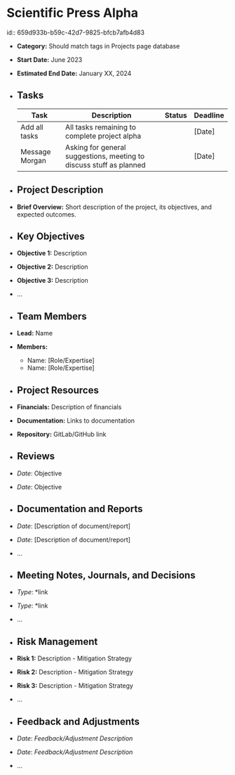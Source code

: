 # Scientific Press Alpha
id:: 659d933b-b59c-42d7-9825-bfcb7afb4d83
- **Category:** Should match tags in Projects page database
- **Start Date:** June 2023
- **Estimated End Date:** January XX, 2024
- ## Tasks
  
  | Task           | Description                                                         | Status | Deadline |
  | -------------- | ------------------------------------------------------------------- | ------ | -------- |
  | Add all tasks  | All tasks remaining to complete project alpha                       |        | \[Date]  |
  | Message Morgan | Asking for general suggestions, meeting to discuss stuff as planned |        | \[Date]  |
- ## Project Description
- **Brief Overview:** Short description of the project, its objectives, and expected outcomes.
- ## Key Objectives
- **Objective 1:** Description
- **Objective 2:** Description
- **Objective 3:** Description
- ...
- ## Team Members
- **Lead:** Name
- **Members:**
	- Name: [Role/Expertise]
	- Name: [Role/Expertise]
- ## Project Resources
- **Financials:** Description of financials
- **Documentation:** Links to documentation
- **Repository:** GitLab/GitHub link
- ## Reviews
- *Date*: Objective
- *Date*: Objective
- ## Documentation and Reports
- *Date*: [Description of document/report]
- *Date*: [Description of document/report]
- ...
- ## Meeting Notes, Journals, and Decisions
- *Type*: *link
- *Type*: *link
- ...
- ## Risk Management
- **Risk 1:** Description - Mitigation Strategy
- **Risk 2:** Description - Mitigation Strategy
- **Risk 3:** Description - Mitigation Strategy
- ...
- ## Feedback and Adjustments
- *Date*: *Feedback/Adjustment Description*
- *Date*: *Feedback/Adjustment Description*
- ...